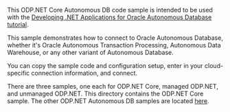 This ODP.NET Core Autonomous DB code sample is intended to be used with the [Developing .NET Applications for Oracle Autonomous Database tutorial](https://www.oracle.com/technetwork/topics/dotnet/tech-info/default-5032178.html). 

This sample demonstrates how to connect to Oracle Autonomous Database, whether it's Oracle Autonomous Transaction Processing, 
Autonomous Data Warehouse, or any other variant of Autonomous Database.

You can copy the sample code and configuration setup, enter in your cloud-specific connection information, and connect.

There are three samples, one each for ODP.NET Core, managed ODP.NET, and unmanaged ODP.NET. This directory contains the 
ODP.NET Core sample. The other ODP.NET Autonomous DB samples are located [here](https://github.com/oracle/dotnet-db-samples/tree/master/samples/autonomous-db).
